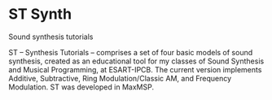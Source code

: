# ST Synth
Sound synthesis tutorials

ST – Synthesis Tutorials – comprises a set of four basic models of sound synthesis, created as an educational tool for my classes of Sound Synthesis and Musical Programming, at ESART-IPCB.
The current version implements Additive, Subtractive, Ring Modulation/Classic AM, and Frequency Modulation.
ST was developed in MaxMSP.
